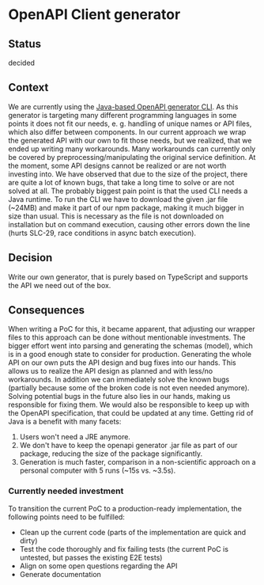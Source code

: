 # OpenAPI Client generator

## Status

decided

## Context

We are currently using the [Java-based OpenAPI generator CLI](https://www.npmjs.com/package/@openapitools/openapi-generator-cli).
As this generator is targeting many different programming languages in some points it does not fit our needs, e. g. handling of unique names or API files, which also differ between components.
In our current approach we wrap the generated API with our own to fit those needs, but we realized, that we ended up writing many workarounds.
Many workarounds can currently only be covered by preprocessing/manipulating the original service definition.
At the moment, some API designs cannot be realized or are not worth investing into.
We have observed that due to the size of the project, there are quite a lot of known bugs, that take a long time to solve or are not solved at all.
The probably biggest pain point is that the used CLI needs a Java runtime.
To run the CLI we have to download the given .jar file (~24MB) and make it part of our npm package, making it much bigger in size than usual.
This is necessary as the file is not downloaded on installation but on command execution, causing other errors down the line (hurts SLC-29, race conditions in async batch execution).

## Decision

Write our own generator, that is purely based on TypeScript and supports the API we need out of the box.

## Consequences

When writing a PoC for this, it became apparent, that adjusting our wrapper files to this approach can be done without mentionable investments.
The bigger effort went into parsing and generating the schemas (model), which is in a good enough state to consider for production.
Generating the whole API on our own puts the API design and bug fixes into our hands.
This allows us to realize the API design as planned and with less/no workarounds.
In addition we can immediately solve the known bugs (partially because some of the broken code is not even needed anymore).
Solving potential bugs in the future also lies in our hands, making us responsible for fixing them.
We would also be responsible to keep up with the OpenAPI specification, that could be updated at any time.
Getting rid of Java is a benefit with many facets:

1. Users won't need a JRE anymore.
2. We don't have to keep the openapi generator .jar file as part of our package, reducing the size of the package significantly.
3. Generation is much faster, comparison in a non-scientific approach on a personal computer with 5 runs (~15s vs. ~3.5s).

### Currently needed investment

To transition the current PoC to a production-ready implementation, the following points need to be fulfilled:

- Clean up the current code (parts of the implementation are quick and dirty)
- Test the code thoroughly and fix failing tests (the current PoC is untested, but passes the existing E2E tests)
- Align on some open questions regarding the API
- Generate documentation
